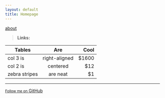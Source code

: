 ```yaml
---
layout: default
title: Homepage
---
```


[about](https://hiJen14.github.io/pages/about)

><b> Links: </b>

| Tables        | Are           | Cool  |
| ------------- |:-------------:| -----:|
| col 3 is      | right-aligned | $1600 |
| col 2 is      | centered      |   $12 |
| zebra stripes | are neat      |    $1 |

<hr>

<a href="{{ site.github.owner_url }}" class="button"><small>Follow me on</small> GitHub</a>
